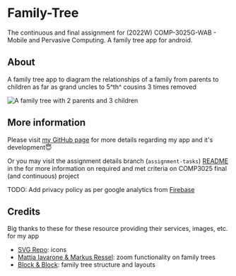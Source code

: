 # Family-Tree

The continuous and final assignment for (2022W) COMP-3025G-WAB - Mobile and Pervasive Computing. A family tree app for android.

## About

A family tree app to diagram the relationships of a family from parents to children as far as grand uncles to 5^th^ cousins 3 times removed

![A family tree with 2 parents and 3 children](/../assignment-tasks/docs/img/example@1x.png)

## More information

Please visit [my GitHub page](https://csc530.github.io/Family-Tree/) for more details regarding my app and it's development😇

Or you may visit the assignment details branch (`assignment-tasks`) [README](/../../assignment-tasks/README.md) in the for more information on required and met criteria on COMP3025 final (and continuous) project

TODO: Add privacy policy as per google analytics from [Firebase](https://www.google.com/analytics/terms/us.html)

## Credits
Big thanks to these for these resource providing their services, images, etc. for my app
- [SVG Repo](https://www.svgrepo.com/svg/157858/plus): icons
- [Mattia Iavarone &  Markus Ressel](https://github.com/natario1/ZoomLayout): zoom functionality on family trees
- [Block & Block](https://github.com/oss-bandb/GraphView): family tree structure and layouts